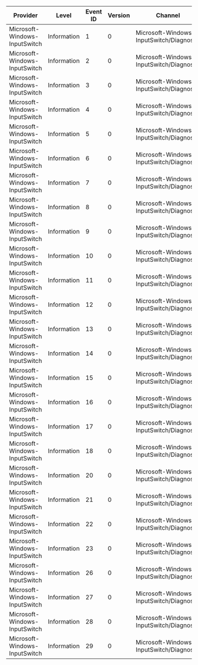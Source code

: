 Provider                       |  Level        |  Event ID  |  Version  |  Channel                                   |  Task                         |  Opcode  |  Keyword                   |  Message
-------------------------------|---------------|------------|-----------|--------------------------------------------|-------------------------------|----------|----------------------------|---------
Microsoft-Windows-InputSwitch  |  Information  |  1         |  0        |  Microsoft-Windows-InputSwitch/Diagnostic  |  InitializeBackend            |  Start   |  Perf InputSwitch_Keyword  |
Microsoft-Windows-InputSwitch  |  Information  |  2         |  0        |  Microsoft-Windows-InputSwitch/Diagnostic  |  InitializeBackend            |  Stop    |  Perf InputSwitch_Keyword  |
Microsoft-Windows-InputSwitch  |  Information  |  3         |  0        |  Microsoft-Windows-InputSwitch/Diagnostic  |  ShutdownBackend              |  Start   |  Perf InputSwitch_Keyword  |
Microsoft-Windows-InputSwitch  |  Information  |  4         |  0        |  Microsoft-Windows-InputSwitch/Diagnostic  |  ShutdownBackend              |  Stop    |  Perf InputSwitch_Keyword  |
Microsoft-Windows-InputSwitch  |  Information  |  5         |  0        |  Microsoft-Windows-InputSwitch/Diagnostic  |  ShowInputSwitch              |  Start   |  Perf InputSwitch_Keyword  |
Microsoft-Windows-InputSwitch  |  Information  |  6         |  0        |  Microsoft-Windows-InputSwitch/Diagnostic  |  ShowInputSwitch              |  Stop    |  Perf InputSwitch_Keyword  |
Microsoft-Windows-InputSwitch  |  Information  |  7         |  0        |  Microsoft-Windows-InputSwitch/Diagnostic  |  HideInputSwitch              |  Start   |  Perf InputSwitch_Keyword  |
Microsoft-Windows-InputSwitch  |  Information  |  8         |  0        |  Microsoft-Windows-InputSwitch/Diagnostic  |  HideInputSwitch              |  Stop    |  Perf InputSwitch_Keyword  |
Microsoft-Windows-InputSwitch  |  Information  |  9         |  0        |  Microsoft-Windows-InputSwitch/Diagnostic  |  SelectInputMethod            |  Start   |  Perf InputSwitch_Keyword  |
Microsoft-Windows-InputSwitch  |  Information  |  10        |  0        |  Microsoft-Windows-InputSwitch/Diagnostic  |  SelectInputMethod            |  Stop    |  Perf InputSwitch_Keyword  |
Microsoft-Windows-InputSwitch  |  Information  |  11        |  0        |  Microsoft-Windows-InputSwitch/Diagnostic  |  SelectInputModality          |  Start   |  Perf InputSwitch_Keyword  |
Microsoft-Windows-InputSwitch  |  Information  |  12        |  0        |  Microsoft-Windows-InputSwitch/Diagnostic  |  SelectInputModality          |  Stop    |  Perf InputSwitch_Keyword  |
Microsoft-Windows-InputSwitch  |  Information  |  13        |  0        |  Microsoft-Windows-InputSwitch/Diagnostic  |  SelectInputModality          |          |  Perf InputSwitch_Keyword  |
Microsoft-Windows-InputSwitch  |  Information  |  14        |  0        |  Microsoft-Windows-InputSwitch/Diagnostic  |  ClickOrTouchOrEnterReceived  |          |  Perf InputSwitch_Keyword  |
Microsoft-Windows-InputSwitch  |  Information  |  15        |  0        |  Microsoft-Windows-InputSwitch/Diagnostic  |  ModalitySelectedStandard     |          |  Perf InputSwitch_Keyword  |
Microsoft-Windows-InputSwitch  |  Information  |  16        |  0        |  Microsoft-Windows-InputSwitch/Diagnostic  |  ModalitySelectedSplit        |          |  Perf InputSwitch_Keyword  |
Microsoft-Windows-InputSwitch  |  Information  |  17        |  0        |  Microsoft-Windows-InputSwitch/Diagnostic  |  ModalitySelectedHandwriting  |          |  Perf InputSwitch_Keyword  |
Microsoft-Windows-InputSwitch  |  Information  |  18        |  0        |  Microsoft-Windows-InputSwitch/Diagnostic  |  ModalitySelectedClassic      |          |  Perf InputSwitch_Keyword  |
Microsoft-Windows-InputSwitch  |  Information  |  20        |  0        |  Microsoft-Windows-InputSwitch/Diagnostic  |  ModeIconUpdate               |          |  Perf InputSwitch_Keyword  |
Microsoft-Windows-InputSwitch  |  Information  |  21        |  0        |  Microsoft-Windows-InputSwitch/Diagnostic  |  ModeIconClear                |          |  Perf InputSwitch_Keyword  |
Microsoft-Windows-InputSwitch  |  Information  |  22        |  0        |  Microsoft-Windows-InputSwitch/Diagnostic  |  ModeIconLeftClick            |          |  Perf InputSwitch_Keyword  |
Microsoft-Windows-InputSwitch  |  Information  |  23        |  0        |  Microsoft-Windows-InputSwitch/Diagnostic  |  ModeIconRightClick           |          |  Perf InputSwitch_Keyword  |
Microsoft-Windows-InputSwitch  |  Information  |  26        |  0        |  Microsoft-Windows-InputSwitch/Diagnostic  |  IMEConsentUXFlyoutShow       |  Start   |                            |
Microsoft-Windows-InputSwitch  |  Information  |  27        |  0        |  Microsoft-Windows-InputSwitch/Diagnostic  |  IMEConsentUXFlyoutShow       |  Stop    |                            |
Microsoft-Windows-InputSwitch  |  Information  |  28        |  0        |  Microsoft-Windows-InputSwitch/Diagnostic  |  IMEConsentUXFlyoutDismiss    |  Start   |                            |
Microsoft-Windows-InputSwitch  |  Information  |  29        |  0        |  Microsoft-Windows-InputSwitch/Diagnostic  |  IMEConsentUXFlyoutDismiss    |  Stop    |                            |